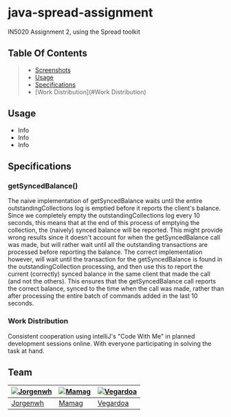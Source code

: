 # java-spread-assignment
IN5020 Assignment 2, using the Spread toolkit


## Table Of Contents
> * [Screenshots](#Screenshots)
> * [Usage](#Usage)
> * [Specifications](#Specifications)
> * [Work Distribution](#Work Distribution)

## Usage
* Info
* Info
* Info

## Specifications
### getSyncedBalance() 
The naive implementation of getSyncedBalance waits until the entire outstandingCollections log is emptied before it reports the
client's balance. Since we completely empty the outstandingCollections log every 10 seconds, this means that at the end of this process
of emptying the collection, the (naively) synced balance will be reported. This might provide wrong results since it doesn't account
for when the getSyncedBalance call was made, but will rather wait until all the outstanding transactions are processed before 
reporting the balance.
The correct implementation however, will wait until the transaction for the getSyncedBalance is found in the outstandingCollection 
processing, and then use this to report the current (correctly) synced balance in the same client that made the call (and not the others).
This ensures that the getSyncedBalance call reports the correct balance, synced to the time when the call was made, rather than after
processing the entire batch of commands added in the last 10 seconds.

### Work Distribution
Consistent cooperation using intelliJ's "Code With Me" in planned development sessions online. With everyone participating in solving the task at hand. 

## Team
[![Jorgenwh](https://avatars.githubusercontent.com/u/56941036?v=4&s=144)](https://github.com/jorgenwh)	 |  [![Mamag](https://avatars.githubusercontent.com/u/18614750?v=4&s=144)](https://github.com/OniuUI) | [![Vegardoa](https://avatars.githubusercontent.com/u/40339509?v=4&s=144)](https://github.com/VitriolicTurtle)
---|---|---
[Jorgenwh](https://github.com/jorgenwh) | [Mamag](https://github.com/OniuUI) | [Vegardoa](https://github.com/VitriolicTurtle)